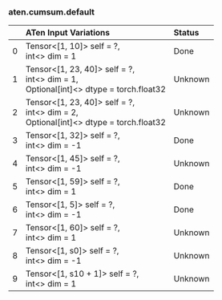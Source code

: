 ### aten.cumsum.default
|    | ATen Input Variations                                                                    | Status   |
|---:|:-----------------------------------------------------------------------------------------|:---------|
|  0 | Tensor<[1, 10]> self = ?,<br>int<> dim = 1                                               | Done     |
|  1 | Tensor<[1, 23, 40]> self = ?,<br>int<> dim = 1,<br>Optional[int]<> dtype = torch.float32 | Unknown  |
|  2 | Tensor<[1, 23, 40]> self = ?,<br>int<> dim = 2,<br>Optional[int]<> dtype = torch.float32 | Unknown  |
|  3 | Tensor<[1, 32]> self = ?,<br>int<> dim = -1                                              | Done     |
|  4 | Tensor<[1, 45]> self = ?,<br>int<> dim = -1                                              | Unknown  |
|  5 | Tensor<[1, 59]> self = ?,<br>int<> dim = 1                                               | Done     |
|  6 | Tensor<[1, 5]> self = ?,<br>int<> dim = -1                                               | Done     |
|  7 | Tensor<[1, 60]> self = ?,<br>int<> dim = 1                                               | Unknown  |
|  8 | Tensor<[1, s0]> self = ?,<br>int<> dim = -1                                              | Unknown  |
|  9 | Tensor<[1, s10 + 1]> self = ?,<br>int<> dim = 1                                          | Unknown  |

